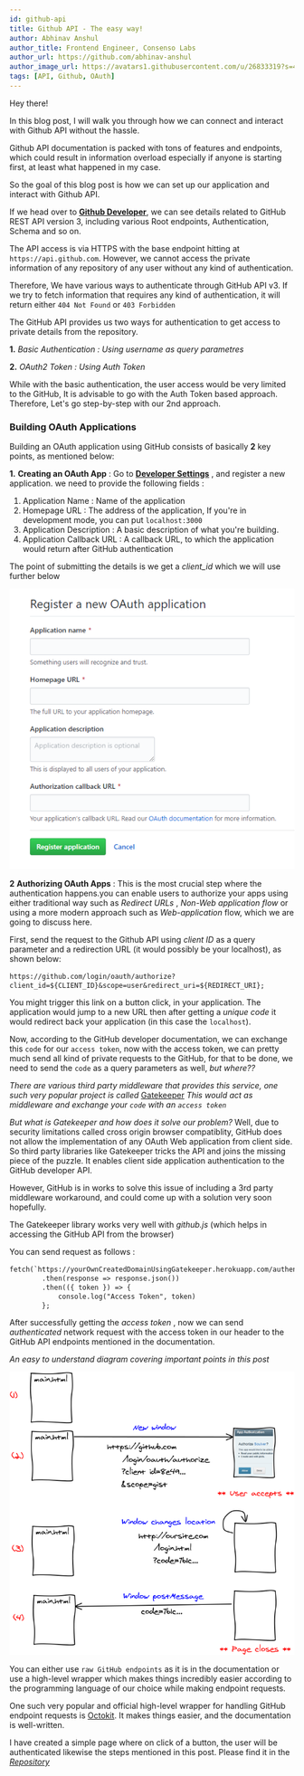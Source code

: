 ```yaml
---
id: github-api
title: Github API - The easy way!
author: Abhinav Anshul
author_title: Frontend Engineer, Consenso Labs
author_url: https://github.com/abhinav-anshul
author_image_url: https://avatars1.githubusercontent.com/u/26833319?s=460&v=4
tags: [API, Github, OAuth]
---
```


Hey there!

<!--truncate-->

In this blog post, I will walk you through how we can connect and interact with Github API without the hassle.

Github API documentation is packed with tons of features and endpoints, which could result in information overload especially if anyone is starting first, at least what happened in my case.

So the goal of this blog post is how we can set up our application and interact with Github API.

If we head over to [**Github Developer**](https://developer.github.com/v3/), we can see details related to GitHub REST API version 3, including various Root endpoints, Authentication, Schema and so on.

The API access is via HTTPS with the base endpoint hitting at `https://api.github.com`. However, we cannot access the private information of any repository of any user without any kind of authentication.

Therefore, We have various ways to authenticate through GitHub API v3. If we try to fetch information that requires any kind of authentication, it will return either `404 Not Found` or `403 Forbidden`

The GitHub API provides us two ways for authentication to get access to private details from the repository.

**1.** _Basic Authentication : Using username as query parametres_

**2.** _OAuth2 Token : Using Auth Token_

While with the basic authentication, the user access would be very limited to the GitHub, It is advisable to go with the Auth Token based approach.
Therefore, Let's go step-by-step with our 2nd approach.

### Building OAuth Applications

Building an OAuth application using GitHub consists of basically **2** key points, as mentioned below:

**1.** **Creating an OAuth App** : Go to [**Developer Settings**](https://github.com/settings/developers) , and register a new application.
we need to provide the following fields :

1. Application Name : Name of the application
2. Homepage URL : The address of the application, If you're in development mode, you can put `localhost:3000`
3. Application Description : A basic description of what you're building.
4. Application Callback URL : A callback URL, to which the application would return after GitHub authentication

The point of submitting the details is we get a _client_id_ which we will use further below

![oauth](../static/img/oauth.PNG)

**2** **Authorizing OAuth Apps** : This is the most crucial step where the authentication happens.you can enable users to authorize your apps using either traditional way such as _Redirect URLs_ , _Non-Web application flow_ or using a more modern approach such as _Web-application_ flow, which we are going to discuss here.

First, send the request to the Github API using _client ID_ as a query parameter and a redirection URL (it would possibly be your localhost), as shown below:

```
https://github.com/login/oauth/authorize?client_id=${CLIENT_ID}&scope=user&redirect_uri=${REDIRECT_URI};
```

You might trigger this link on a button click, in your application. The application would jump to a new URL then after getting a _unique code_ it would redirect back your application (in this case the `localhost`).

Now, according to the GitHub developer documentation, we can exchange this `code` for our `access token`, now with the access token, we can pretty much send all kind of private requests to the GitHub, for that to be done, we need to send the `code` as a query parameters as well, _but where??_

_There are various third party middleware that provides this service, one such very popular project is called_ [Gatekeeper](https://github.com/prose/gatekeeper) _This would act as middleware and exchange your `code` with an `access token`_

_But what is Gatekeeper and how does it solve our problem?_
Well, due to security limitations called cross origin browser compatiblity, GitHub does not allow the implementation of any OAuth Web application from client side. So third party libraries like Gatekeeper tricks the API and joins the missing piece of the puzzle. It enables client side application authentication to the GitHub developer API.

However, GitHub is in works to solve this issue of including a 3rd party middleware workaround, and could come up with a solution very soon hopefully.

The Gatekeeper library works very well with _github.js_ (which helps in accessing the GitHub API from the browser)

You can send request as follows :

```
fetch(`https://yourOwnCreatedDomainUsingGatekeeper.herokuapp.com/authenticate/${code}`)
        .then(response => response.json())
        .then(({ token }) => {
            console.log("Access Token", token)
        };
```

After successfully getting the _access token_ , now we can send _authenticated_ network request with the access token in our header to the GitHub API endpoints mentioned in the documentation.

_An easy to understand diagram covering important points in this post_

![oauth](../static/img/oauth2.png)

You can either use `raw GitHub endpoints` as it is in the documentation or use a high-level wrapper which makes things incredibly easier according to the programming language of our choice while making endpoint requests.

One such very popular and official high-level wrapper for handling GitHub endpoint requests is [Octokit](https://github.com/octokit). It makes things easier, and the documentation is well-written.

I have created a simple page where on click of a button, the user will be authenticated likewise the steps mentioned in this post.
Please find it in the _[Repository](https://github.com/abhinav-anshul/Github-Auth)_
